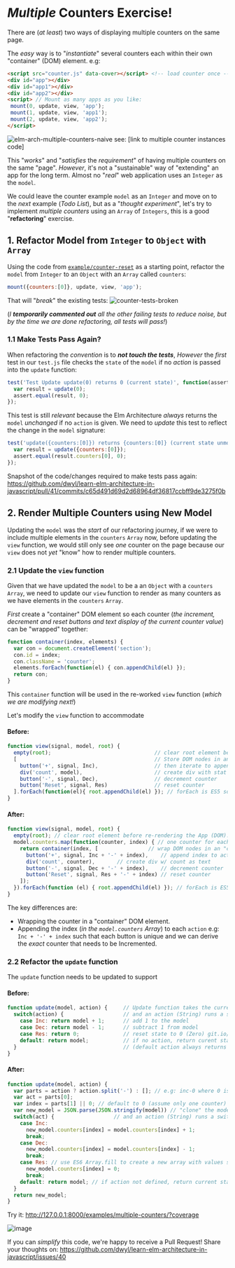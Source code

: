 # _Multiple_ Counters Exercise!

There are (_at least_) two ways
of displaying multiple counters on the same page.

The _easy_ way is to "_instantiate_" several counters
each within their own "container" (DOM) element. e.g: <br />
```html
<script src="counter.js" data-cover></script> <!-- load counter once -->
<div id="app"></div>
<div id="app1"></div>
<div id="app2"></div>
<script> // Mount as many apps as you like:
 mount(0, update, view, 'app');
 mount(1, update, view, 'app1');
 mount(2, update, view, 'app2');
</script>
```

![elm-arch-multiple-counters-naive](https://user-images.githubusercontent.com/194400/41302789-5299bd5e-6e63-11e8-8006-84313c54a24c.png)
see: [link to multiple counter instances code]


This "_works_" and "_satisfies_ the _requirement_"
of having multiple counters on the same "page".
_However_, it's not a "sustainable" way of "extending" an app for the long term.
Almost no "_real_" web application uses an `Integer` as the `model`.

We could leave the counter example `model` as an `Integer`
and move on to the _next_ example (_Todo List_),
but as a "_thought experiment_",
let's try to implement _multiple counters_ using an `Array` of `Integers`,
this is a good "**refactoring**" exercise.



## 1. Refactor Model from `Integer` to `Object` with `Array`

Using the code from
[`example/counter-reset`](https://github.com/dwyl/learn-elm-architecture-in-javascript/tree/master/examples/counter-reset)
as a starting point,
refactor the `model` from `Integer` to an `Object` with an `Array`
called  `counters`: <br />
```js
mount({counters:[0]}, update, view, 'app');
```

That will "_break_" the existing tests:
![counter-tests-broken](https://user-images.githubusercontent.com/194400/41207245-f49b8caa-6d09-11e8-9fb9-ee9509e8b56b.png)

(_I **temporarily commented out** all the other failing tests
  to reduce noise, but by the time we are done refactoring,
  all tests will pass!_)

### 1.1 Make Tests Pass Again?

When refactoring the _convention_ is to ***not touch the tests***,
_However_ the _first_ test in our `test.js` file checks the `state`
of the `model` if no _action_ is passed into the `update` function:
```js
test('Test Update update(0) returns 0 (current state)', function(assert) {
  var result = update(0);
  assert.equal(result, 0);
});
```
This test is still _relevant_ because the Elm Architecture _always_
returns the `model` _unchanged_ if no `action` is given.
We need to _update_ this test to reflect the change in the `model` signature:
```js
test('update({counters:[0]}) returns {counters:[0]} (current state unmodified)', function(assert) {
  var result = update({counters:[0]});
  assert.equal(result.counters[0], 0);
});
```

Snapshot of the code/changes required to make tests pass again:
https://github.com/dwyl/learn-elm-architecture-in-javascript/pull/41/commits/c65d491d69d2d68964df36817ccbff9de3275f0b



## 2. Render Multiple Counters using New Model

Updating the `model` was the _start_ of our refactoring journey,
if we were to include multiple elements in the `counters` `Array`
now, before updating the `view` function,
we would still only see _one_
counter on the page because our `view`
does not _yet_ "know" how to render multiple counters.


### 2.1 Update the `view` function

Given that we have updated the `model` to be a an `Object`
with a `counters` `Array`, we need to update our `view` function
to render as many counters as we have elements
in the `counters` `Array`.

_First_ create a "container" DOM element so each counter
(_the increment, decrement and reset buttons
  and text display of the current counter value_)
can be "wrapped" together:

```js
function container(index, elements) {
  var con = document.createElement('section');
  con.id = index;
  con.className = 'counter';
  elements.forEach(function(el) { con.appendChild(el) });
  return con;
}
```

This `container` function will be used
in the re-worked `view` function (_which we are modifying next!_)

Let's modify the `view` function to accommodate

#### Before:

```js
function view(signal, model, root) {
  empty(root);                                 // clear root element before
  [                                            // Store DOM nodes in an array
    button('+', signal, Inc),                  // then iterate to append them
    div('count', model),                       // create div with stat as text
    button('-', signal, Dec),                  // decrement counter
    button('Reset', signal, Res)               // reset counter
  ].forEach(function(el){ root.appendChild(el) }); // forEach is ES5 so IE9+
}
```

#### After:

```js
function view(signal, model, root) {
  empty(root); // clear root element before re-rendering the App (DOM).
  model.counters.map(function(counter, index) { // one counter for each
    return container(index, [                // wrap DOM nodes in an "container"
      button('+', signal, Inc + '-' + index),    // append index to action
      div('count', counter),       // create div w/ count as text
      button('-', signal, Dec + '-' + index),    // decrement counter
      button('Reset', signal, Res + '-' + index) // reset counter
    ]);
  }).forEach(function (el) { root.appendChild(el) }); // forEach is ES5 so IE9+
}
```
The key differences are:
+ Wrapping the counter in a "container" DOM element.
+ Appending the index (_in the `model.counters` Array_)
to each `action` e.g: `Inc + '-' + index`
such that each button is unique and we can derive the
_exact_ counter that needs to be Incremented.


### 2.2 Refactor the `update` function

The `update` function needs to be updated to support

#### Before:

```js
function update(model, action) {     // Update function takes the current state
  switch(action) {                   // and an action (String) runs a switch
    case Inc: return model + 1;      // add 1 to the model
    case Dec: return model - 1;      // subtract 1 from model
    case Res: return 0;              // reset state to 0 (Zero) git.io/v9KJk
    default: return model;           // if no action, return curent state.
  }                                  // (default action always returns current)
}
```

#### After:

```js
function update(model, action) {
  var parts = action ? action.split('-') : []; // e.g: inc-0 where 0 is the counter "id"
  var act = parts[0];
  var index = parts[1] || 0; // default to 0 (assume only one counter)
  var new_model = JSON.parse(JSON.stringify(model)) // "clone" the model
  switch(act) {                   // and an action (String) runs a switch
    case Inc:
      new_model.counters[index] = model.counters[index] + 1;
      break;
    case Dec:
      new_model.counters[index] = model.counters[index] - 1;
      break;
    case Res: // use ES6 Array.fill to create a new array with values set to 0:
      new_model.counters[index] = 0;
      break;
    default: return model; // if action not defined, return current state.
  }
  return new_model;
}
```

Try it: http://127.0.0.1:8000/examples/multiple-counters/?coverage

![image](https://user-images.githubusercontent.com/194400/41462055-7b7158a4-7089-11e8-829e-cc8f0d9ba74a.png)


If you can _simplify_ this code,
we're happy to receive a Pull Request!
Share your thoughts on:
https://github.com/dwyl/learn-elm-architecture-in-javascript/issues/40
